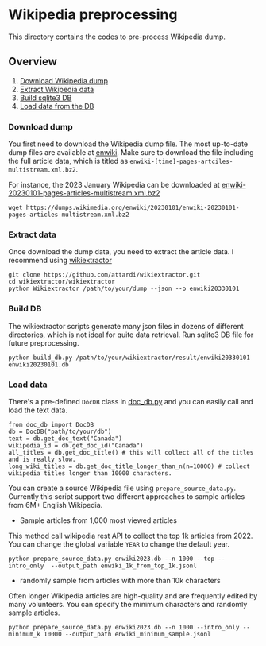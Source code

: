 # Wikipedia preprocessing
This directory contains the codes to pre-process Wikipedia dump.

## Overview 
1. [Download Wikipedia dump](#download-dump)
2. [Extract Wikipedia data](#extract-data) 
3. [Build sqlite3 DB](#build-db)
4. [Load data from the DB](#load-data)

### Download dump
You first need to download the Wikipedia dump file. The most up-to-date dump files are available at [enwiki](https://dumps.wikimedia.org/enwiki/). Make sure to download the file including the full article data, which is titled as `enwiki-[time]-pages-artciles-multistream.xml.bz2`. 

For instance, the 2023 January Wikipedia can be downloaded at [enwiki-20230101-pages-articles-multistream.xml.bz2](https://dumps.wikimedia.org/enwiki/20230101/enwiki-20230101-pages-articles-multistream.xml.bz2)

```
wget https://dumps.wikimedia.org/enwiki/20230101/enwiki-20230101-pages-articles-multistream.xml.bz2
```

### Extract data
Once download the dump data, you need to extract the article data. I recommend using [wikiextractor](https://github.com/attardi/wikiextractor)

```
git clone https://github.com/attardi/wikiextractor.git
cd wikiextractor/wikiextractor
python Wikiextractor /path/to/your/dump --json --o enwiki20330101 
```

### Build DB
The wikiextractor scripts generate many json files in dozens of different directories, which is not ideal for quite data retrieval. Run sqlite3 DB file for future preprocessing. 
```
python build_db.py /path/to/your/wikiextractor/result/enwiki20330101 enwiki20230101.db
```

### Load data
There's a pre-defined `DocDB` class in [doc_db.py](doc_db.py) and you can easily call and load the text data. 

```
from doc_db import DocDB
db = DocDB("path/to/your/db")
text = db.get_doc_text("Canada")
wikipedia_id = db.get_doc_id("Canada")
all_titles = db.get_doc_title() # this will collect all of the titles and is really slow. 
long_wiki_titles = db.get_doc_title_longer_than_n(n=10000) # collect wikipedia titles longer than 10000 characters. 
```

You can create a source Wikipedia file using `prepare_source_data.py`. Currently this script support two different approaches to sample articles from 6M+ English Wikipedia. 

- Sample articles from 1,000 most viewed articles

This method call wikipedia rest API to collect the top 1k articles from 2022. You can change the global variable `YEAR` to change the default year. 
```
python prepare_source_data.py enwiki2023.db --n 1000 --top --intro_only  --output_path enwiki_1k_from_top_1k.jsonl
```

- randomly sample from articles with more than 10k characters

Often longer Wikipedia articles are high-quality and are frequently edited by many volunteers. You can specify the minimum characters and randomly sample articles.  
```
python prepare_source_data.py enwiki2023.db --n 1000 --intro_only --minimum_k 10000 --output_path enwiki_minimum_sample.jsonl
```
